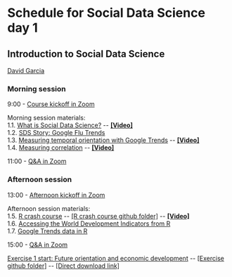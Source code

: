 # Schedule for Social Data Science day 1
## Introduction to Social Data Science

[David Garcia](http://dgarcia.eu)

### Morning session
9:00 - [Course kickoff in Zoom](https://ethz.zoom.us/s/95606086212)

Morning session materials:  
1.1. [What is Social Data Science?](https://dgarcia-eu.github.io/SocialDataScience/1_Introduction/011_IntroductionToSDS/Introduction.html) -- [**[Video]**](https://moodle-app2.let.ethz.ch/pluginfile.php/1045399/mod_resource/content/1/11_IntroductionSDS.mp4)  
1.2. [SDS Story: Google Flu Trends](https://dgarcia-eu.github.io/SocialDataScience/1_Introduction/012_GoogleFluTrends/GoogleFluTrends.html)  
1.3. [Measuring temporal orientation with Google Trends](https://dgarcia-eu.github.io/SocialDataScience/1_Introduction/013_TemporalOrientation/TemporalOrientationGtrends.html) -- [**[Video]**](https://moodle-app2.let.ethz.ch/pluginfile.php/1046067/mod_resource/content/1/12_FOIGtrends.mp4)  
1.4. [Measuring correlation](https://dgarcia-eu.github.io/SocialDataScience/1_Introduction/014_Correlation/MeasuringCorrelation.html) -- [**[Video]**](https://moodle-app2.let.ethz.ch/pluginfile.php/1046308/mod_resource/content/1/13_Correlation.mp4)  

11:00 - [Q&A in Zoom](https://ethz.zoom.us/s/95606086212)

### Afternoon session
13:00 - [Afternoon kickoff in Zoom](https://ethz.zoom.us/s/95606086212)

Afternoon session materials:  
1.5. [R crash course](https://dgarcia-eu.github.io/SocialDataScience/1_Introduction/015_RCrashCourse/RCrashCourse.html) -- [[R crash course github folder]](https://github.com/dgarcia-eu/SocialDataScience/tree/master/1_Introduction/015_RCrashCourse) -- [**[Video]**](https://moodle-app2.let.ethz.ch/pluginfile.php/1046310/mod_resource/content/1/14_RCrashCourse.mp4)  
1.6. [Accessing the World Development Indicators from R](https://dgarcia-eu.github.io/SocialDataScience/1_Introduction/016_WDI/WDI.html)  
1.7. [Google Trends data in R  ](https://dgarcia-eu.github.io/SocialDataScience/1_Introduction/017_gtrendsR/gtrendsR.html)  

15:00 - [Q&A in Zoom](https://ethz.zoom.us/s/95606086212)  

[Exercise 1 start: Future orientation and economic development](https://dgarcia-eu.github.io/SocialDataScience/1_Introduction/018_FOIExercise/GDP_FOI.html) -- [[Exercise github folder]](https://github.com/dgarcia-eu/SocialDataScience/tree/master/1_Introduction/018_FOIExercise) -- [[Direct download link]](https://downgit.github.io/#/home?url=https://github.com/dgarcia-eu/SocialDataScience/tree/master/1_Introduction/018_FOIExercise)
